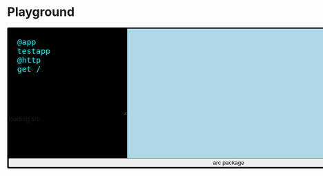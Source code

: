 # Playground

<!-- single file component -->
<style>
form {
  display: flex;
  flex-flow: row wrap;
  background:black;
  border:3px solid black;
  border-radius: 3px;
  width: 1020px;
}

#preview {
  flex: 1;
  overflow: scroll;
  min-height: 300px;
  background:lightblue;
  color:darkblue;
  border:none;
  padding: 0 0 0 20px;
}

textarea {
  flex:0;
  padding: 20px;
  min-height:200px;
  margin:0;
  background: black;
  color: cyan;
  border: none;
  font-size: 1.3em;
}

button {
  flex: 1 100%;
}
</style>

<form action=/api/1/package>
  <div>
<textarea name=arc>
@app
testapp
@http
get /
</textarea>
    <div id=tree>loading src...</div>
  </div>
  <div id=preview></div>
  <button type=submit>arc package</button>
</form>

<script type=module src=/intro/playground.js></script>

